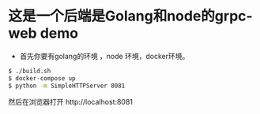 # 这是一个后端是Golang和node的grpc-web demo

* 首先你要有golang的环境 ，node 环境，docker环境。

```bash
$ ./build.sh
$ docker-compose up
$ python -m SimpleHTTPServer 8081
```
然后在浏览器打开 http://localhost:8081

